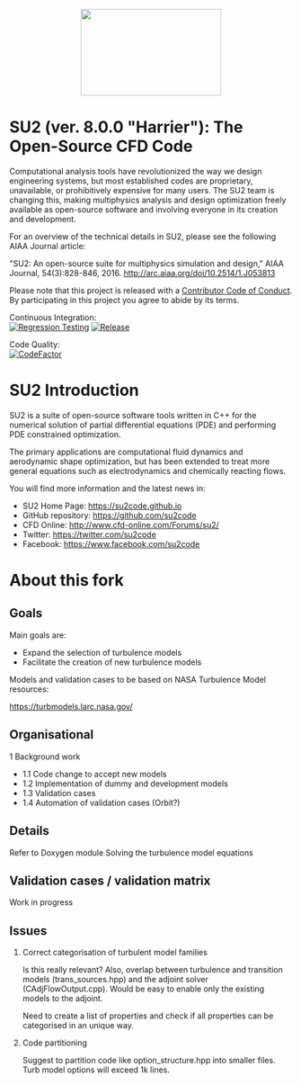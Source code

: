 <p align="center">
<img width="250" height="154" src="Docs/logoSU2small.png">
</p>


# SU2 (ver. 8.0.0 "Harrier"): The Open-Source CFD Code

Computational analysis tools have revolutionized the way we design engineering systems, but most established codes are proprietary, unavailable, or prohibitively expensive for many users. The SU2 team is changing this, making multiphysics analysis and design optimization freely available as open-source software and involving everyone in its creation and development.

For an overview of the technical details in SU2, please see the following AIAA Journal article:

"SU2: An open-source suite for multiphysics simulation and design," AIAA Journal, 54(3):828-846, 2016. <http://arc.aiaa.org/doi/10.2514/1.J053813>

Please note that this project is released with a [Contributor Code of Conduct](CODE_OF_CONDUCT.md). By participating in this project you agree to abide by its terms.

Continuous Integration:<br/>
[![Regression Testing](https://github.com/su2code/SU2/workflows/Regression%20Testing/badge.svg?branch=develop)](https://github.com/su2code/SU2/actions)
[![Release](https://github.com/su2code/SU2/workflows/Release%20Management/badge.svg?branch=develop)](https://github.com/su2code/SU2/actions)

Code Quality:<br/>
[![CodeFactor](https://www.codefactor.io/repository/github/su2code/su2/badge)](https://www.codefactor.io/repository/github/su2code/su2)

# SU2 Introduction

SU2 is a suite of open-source software tools written in C++ for the numerical solution of partial differential equations (PDE) and performing PDE constrained optimization.

The primary applications are computational fluid dynamics and aerodynamic shape optimization, but has been extended to treat more general equations such as electrodynamics and chemically reacting flows.

You will find more information and the latest news in:

- SU2 Home Page: <https://su2code.github.io>
- GitHub repository: <https://github.com/su2code>
- CFD Online: <http://www.cfd-online.com/Forums/su2/>
- Twitter: <https://twitter.com/su2code>
- Facebook: <https://www.facebook.com/su2code>

# About this fork

## Goals
Main goals are:

- Expand the selection of turbulence models
- Facilitate the creation of new turbulence models

Models and validation cases to be based on NASA Turbulence Model resources:

<https://turbmodels.larc.nasa.gov/>

## Organisational

1     Background work
- 1.1   Code change to accept new models
- 1.2   Implementation of dummy and development models 
- 1.3   Validation cases 
- 1.4   Automation of validation cases (Orbit?)

## Details

Refer to Doxygen module Solving the turbulence model equations

## Validation cases / validation matrix

Work in progress

## Issues 

1. Correct categorisation of turbulent model families

    Is this really relevant? Also, overlap between turbulence and transition models (trans_sources.hpp) and the adjoint solver (CAdjFlowOutput.cpp). Would be easy to enable only the existing models to the adjoint. 

    Need to create a list of properties and check if all properties can be categorised in an unique way. 

2. Code partitioning

   Suggest to partition code like option_structure.hpp into smaller files. Turb model options will exceed 1k lines.


